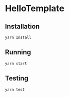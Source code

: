 # HelloTemplate

## Installation

```
yarn Install
```

## Running

```
yarn start
```

## Testing

```
yarn test
```
